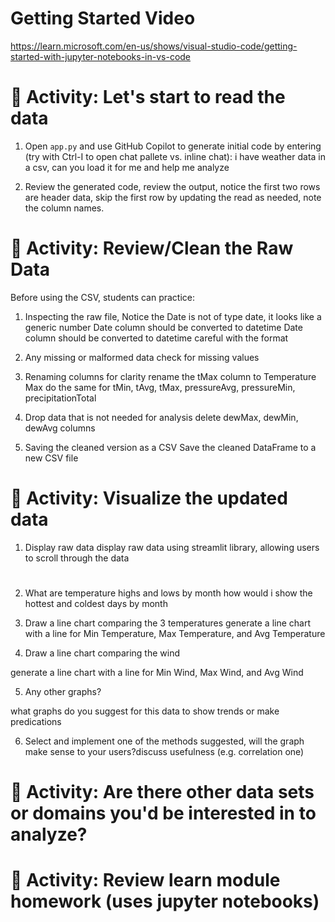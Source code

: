 # Getting Started Video

https://learn.microsoft.com/en-us/shows/visual-studio-code/getting-started-with-jupyter-notebooks-in-vs-code

# 🧪 Activity: Let's start to read the data

1. Open `app.py` and use GitHub Copilot to generate initial code by entering (try with Ctrl-I to open chat pallete vs. inline chat): 
i have weather data in a csv, can you load it for me and help me analyze

2. Review the generated code, review the output, notice the first two rows are header data, skip the first row by updating the read as needed, note the column names.  

# 🧪 Activity: Review/Clean the Raw Data

Before using the CSV, students can practice:
1. Inspecting the raw file, Notice the Date is not of type date, it looks like a generic number
Date column should be converted to datetime
Date column should be converted to datetime careful with the format

2. Any missing or malformed data
check for missing values

3. Renaming columns for clarity
rename the tMax column to Temperature Max
do the same for tMin, tAvg, tMax, pressureAvg, pressureMin, precipitationTotal

4. Drop data that is not needed for analysis
delete dewMax, dewMin, dewAvg columns

5. Saving the cleaned version as a CSV
Save the cleaned DataFrame to a new CSV file

# 🧪 Activity: Visualize the updated data
1. Display raw data
display raw data using streamlit library, allowing users to scroll through the data 
#
2. What are temperature highs and lows by month
how would i show the hottest and coldest days by month

3. Draw a line chart comparing the 3 temperatures
generate a line chart with a line for Min Temperature, Max Temperature, and Avg Temperature

4. Draw a line chart comparing the wind

generate a line chart with a line for Min Wind, Max Wind, and Avg Wind

5. Any other graphs? 

what graphs do you suggest for this data to show trends or make predications

6. Select and implement one of the methods suggested, will the graph make sense to your users?discuss usefulness (e.g. correlation one)

# 🧪 Activity: Are there other data sets or domains you'd be interested in to analyze?

# 🧪 Activity: Review learn module homework (uses jupyter notebooks)
